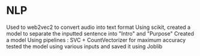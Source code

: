 # NLP
Used to web2vec2 to convert audio into text format
Using scikit, created a model to separate the inputted sentence into "Intro" and "Purpose"
Created a model Using pipelines : SVC + CountVectorizer for maximum accuracy
tested the model using various inputs and saved it using Joblib
